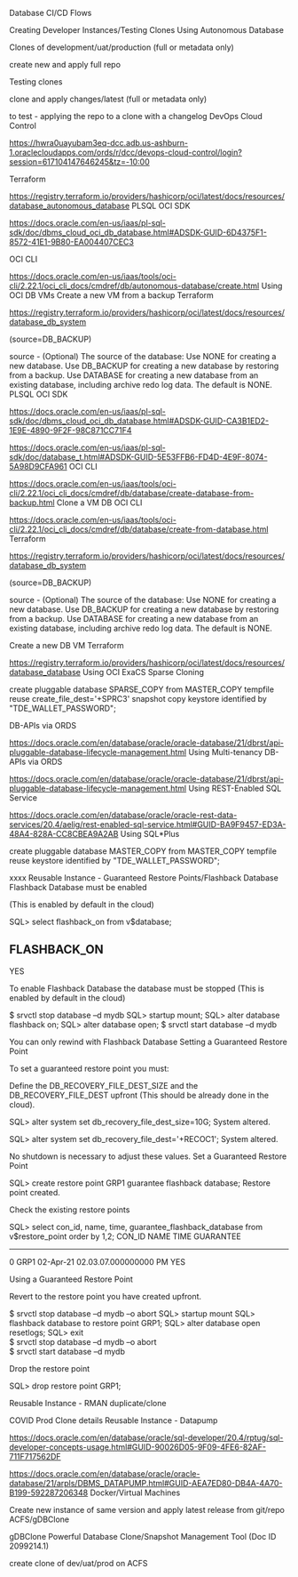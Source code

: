 Database CI/CD Flows

Creating Developer Instances/Testing Clones
Using Autonomous Database

Clones of development/uat/production (full or metadata only)

create new and apply full repo

Testing clones


clone and apply changes/latest (full or metadata only)

to test - applying the repo to a clone with a changelog
DevOps Cloud Control

https://hwra0uayubam3eq-dcc.adb.us-ashburn-1.oraclecloudapps.com/ords/r/dcc/devops-cloud-control/login?session=617104147646245&tz=-10:00


Terraform

https://registry.terraform.io/providers/hashicorp/oci/latest/docs/resources/database_autonomous_database
PLSQL OCI SDK

https://docs.oracle.com/en-us/iaas/pl-sql-sdk/doc/dbms_cloud_oci_db_database.html#ADSDK-GUID-6D4375F1-8572-41E1-9B80-EA004407CEC3

OCI CLI

https://docs.oracle.com/en-us/iaas/tools/oci-cli/2.22.1/oci_cli_docs/cmdref/db/autonomous-database/create.html
Using OCI DB VMs
Create a new VM from a backup
Terraform

https://registry.terraform.io/providers/hashicorp/oci/latest/docs/resources/database_db_system

(source=DB_BACKUP)

source - (Optional) The source of the database: Use NONE for creating a new database. Use DB_BACKUP for creating a new database by restoring from a backup. Use DATABASE for creating a new database from an existing database, including archive redo log data. The default is NONE.
PLSQL OCI SDK

https://docs.oracle.com/en-us/iaas/pl-sql-sdk/doc/dbms_cloud_oci_db_database.html#ADSDK-GUID-CA3B1ED2-1E9E-4890-9F2F-98C871CC71F4

https://docs.oracle.com/en-us/iaas/pl-sql-sdk/doc/database_t.html#ADSDK-GUID-5E53FFB6-FD4D-4E9F-8074-5A98D9CFA961
OCI CLI

https://docs.oracle.com/en-us/iaas/tools/oci-cli/2.22.1/oci_cli_docs/cmdref/db/database/create-database-from-backup.html
Clone a VM DB
OCI CLI

https://docs.oracle.com/en-us/iaas/tools/oci-cli/2.22.1/oci_cli_docs/cmdref/db/database/create-from-database.html
Terraform

https://registry.terraform.io/providers/hashicorp/oci/latest/docs/resources/database_db_system

(source=DB_BACKUP)

source - (Optional) The source of the database: Use NONE for creating a new database. Use DB_BACKUP for creating a new database by restoring from a backup. Use DATABASE for creating a new database from an existing database, including archive redo log data. The default is NONE.


Create a new DB VM
Terraform

https://registry.terraform.io/providers/hashicorp/oci/latest/docs/resources/database_database
Using OCI ExaCS
Sparse Cloning

create pluggable database SPARSE_COPY 
  from MASTER_COPY tempfile reuse 
create_file_dest='+SPRC3' snapshot copy 
keystore identified by "TDE_WALLET_PASSWORD";

DB-APIs via ORDS

https://docs.oracle.com/en/database/oracle/oracle-database/21/dbrst/api-pluggable-database-lifecycle-management.html
Using Multi-tenancy
DB-APIs via ORDS

https://docs.oracle.com/en/database/oracle/oracle-database/21/dbrst/api-pluggable-database-lifecycle-management.html
Using REST-Enabled SQL Service

https://docs.oracle.com/en/database/oracle/oracle-rest-data-services/20.4/aelig/rest-enabled-sql-service.html#GUID-BA9F9457-ED3A-48A4-828A-CC8CBEA9A2AB
Using SQL*Plus

create pluggable database MASTER_COPY
from MASTER_COPY tempfile reuse
keystore identified by "TDE_WALLET_PASSWORD";

xxxx
Reusable Instance - Guaranteed Restore Points/Flashback Database
Flashback Database must be enabled

(This is enabled by default in the cloud)

SQL> select flashback_on from v$database;         

FLASHBACK_ON
------------------ 
YES

To enable Flashback Database the database must be stopped (This is enabled by default in the cloud)

$ srvctl stop database –d mydb
SQL> startup mount;
SQL> alter database flashback on;
SQL> alter database open;
$ srvctl start database –d mydb


You can only rewind with Flashback Database
Setting a Guaranteed Restore Point

To set a guaranteed restore point you must:

Define the DB_RECOVERY_FILE_DEST_SIZE and the DB_RECOVERY_FILE_DEST upfront (This should be already done in the cloud).

SQL> alter system set db_recovery_file_dest_size=10G;
System altered. 

SQL> alter system set db_recovery_file_dest='+RECOC1';
System altered.

No shutdown is necessary to adjust these values.
Set a Guaranteed Restore Point

SQL> create restore point GRP1 guarantee flashback database;
Restore point created.

Check the existing restore points

SQL> select con_id, name, time, guarantee_flashback_database from v$restore_point order by 1,2;
CON_ID             NAME           TIME                                         GUARANTEE
----------         ----------     --------------------------------             --------
0                  GRP1           02-Apr-21 02.03.07.000000000 PM              YES

Using a Guaranteed Restore Point

Revert to the restore point you have created upfront.

$ srvctl stop database –d mydb –o abort
SQL> startup mount
SQL> flashback database to restore point GRP1;
SQL> alter database open resetlogs;
SQL> exit            
$ srvctl stop database –d mydb –o abort            
$ srvctl start database –d mydb

Drop the restore point

SQL> drop restore point GRP1;

Reusable Instance - RMAN duplicate/clone

COVID Prod Clone details
Reusable Instance - Datapump

https://docs.oracle.com/en/database/oracle/sql-developer/20.4/rptug/sql-developer-concepts-usage.html#GUID-90026D05-9F09-4FE6-82AF-711F717562DF

https://docs.oracle.com/en/database/oracle/oracle-database/21/arpls/DBMS_DATAPUMP.html#GUID-AEA7ED80-DB4A-4A70-B199-592287206348
Docker/Virtual Machines

Create new instance of same version and apply latest release from git/repo
ACFS/gDBClone

gDBClone Powerful Database Clone/Snapshot Management Tool (Doc ID 2099214.1)

create clone of dev/uat/prod on ACFS


